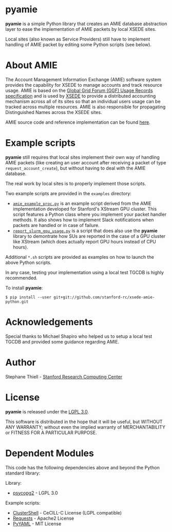 pyamie
======

**pyamie** is a simple Python library that creates an AMIE database abstraction
layer to ease the implementation of AMIE packets by local XSEDE sites.

Local sites (also known as Service Providers) still have to implement handling
of AMIE packet by editing some Python scripts (see below).

About AMIE
==========

The Account Management Information Exchange (AMIE) software system provides
the capability for XSEDE to manage accounts and track resource usage.
AMIE is based on the [Global Grid Forum (GGF) Usage Records
specification](https://www.ogf.org/documents/GFD.98.pdf) and is used by
[XSEDE](https://www.xsede.org/) to provide a distributed accounting mechanism
across all of its sites so that an individual users usage can be tracked
across multiple resources. AMIE is also responsible for propagating
Distinguished Names across the XSEDE sites.

AMIE source code and reference implementation can be found
[here](http://software.xsede.org/production/amie/).


Example scripts
===============

**pyamie** still requires that local sites implement their own way of handling
AMIE packets (like creating an user account after receiving a packet of type
`request_account_create`), but without having to deal with the AMIE database.

The real work by local sites is to properly implement those scripts.

Two example scripts are provided in the `examples` directory:
* [`amie_example_proc.py`](examples/processing/amie_example_proc.py) is an
  example script derived from the AMIE implementation developed for Stanford's
  XStream GPU cluster. This script features a Python class where you implement
  your packet handler methods. It also shows how to implement Slack
  notifications when packets are handled or in case of failure.
* [`report_slurm_gpu_usage.py`](examples/usage/report_slurm_gpu_usage.py)
  is a script that does also use the **pyamie** library to demontrate how SUs
  are reported in the case of a GPU cluster like XStream (which does actually
  report GPU hours instead of CPU hours).

Additional `*.sh` scripts are provided as examples on how to launch the
above Python scripts.

In any case, testing your implementation using a local test TGCDB is highly
recommended.

To install **pyamie**:

    $ pip install --user git+git://github.com/stanford-rc/xsede-amie-python.git

Acknowledgements
================

Special thanks to Michael Shapiro who helped us to setup a local test TGCDB and
provided some guidance regarding AMIE.

Author
======

Stephane Thiell - [Stanford Research Computing Center](https://srcc.stanford.edu/)

License
=======

**pyamie** is released under the [LGPL 3.0](LICENSE).

This software is distributed in the hope that it will be useful, but WITHOUT
ANY WARRANTY; without even the implied warranty of MERCHANTABILITY or FITNESS
FOR A PARTICULAR PURPOSE.

Dependent Modules
=================

This code has the following dependencies
above and beyond the Python standard library:

Library:

* [psycopg2](http://initd.org/psycopg/) - LGPL 3.0

Example scripts:

* [ClusterShell](http://clustershell.readthedocs.io/en/latest/) - CeCILL-C License (LGPL compatible)
* [Requests](http://docs.python-requests.org/en/master/) - Apache2 License
* [PyYAML](http://pyyaml.org/) - MIT License
